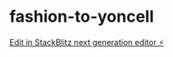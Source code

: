 # fashion-to-yoncell

[Edit in StackBlitz next generation editor ⚡️](https://stackblitz.com/~/github.com/easytech-h/fashion-to-yoncell)